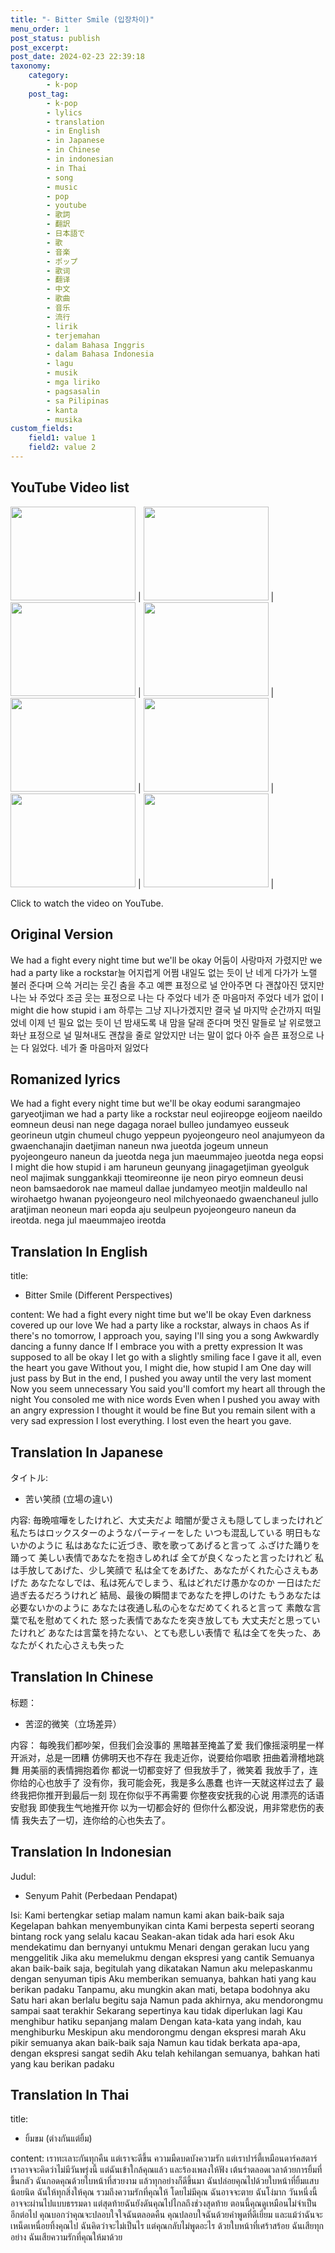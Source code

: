 ```yaml
---
title: "- Bitter Smile (입장차이)"
menu_order: 1
post_status: publish
post_excerpt: 
post_date: 2024-02-23 22:39:18
taxonomy:
    category:
        - k-pop
    post_tag:
        - k-pop
        - lylics
        - translation
        - in English
        - in Japanese
        - in Chinese
        - in indonesian
        - in Thai
        - song
        - music
        - pop
        - youtube
        - 歌詞
        - 翻訳
        - 日本語で
        - 歌
        - 音楽
        - ポップ
        - 歌词
        - 翻译
        - 中文
        - 歌曲
        - 音乐
        - 流行
        - lirik
        - terjemahan
        - dalam Bahasa Inggris
        - dalam Bahasa Indonesia
        - lagu
        - musik
        - mga liriko
        - pagsasalin
        - sa Pilipinas
        - kanta
        - musika
custom_fields:
    field1: value 1
    field2: value 2
---
```


## YouTube Video list
 [<img src='http://img.youtube.com/vi/EYmbXu_dRl8/0.jpg' width='200' height='150'>](https://youtu.be/EYmbXu_dRl8) | [<img src='http://img.youtube.com/vi/bwYugQhltLY/0.jpg' width='200' height='150'>](https://youtu.be/bwYugQhltLY) | [<img src='http://img.youtube.com/vi/URTgxZWb1XY/0.jpg' width='200' height='150'>](https://youtu.be/URTgxZWb1XY) | [<img src='http://img.youtube.com/vi/k0yXJQ8nIs0/0.jpg' width='200' height='150'>](https://youtu.be/k0yXJQ8nIs0) | [<img src='http://img.youtube.com/vi/82gUp_ejlq8/0.jpg' width='200' height='150'>](https://youtu.be/82gUp_ejlq8) |
 [<img src='http://img.youtube.com/vi/4_j5IcAr6G8/0.jpg' width='200' height='150'>](https://youtu.be/4_j5IcAr6G8) | [<img src='http://img.youtube.com/vi/qadDz5R3vJU/0.jpg' width='200' height='150'>](https://youtu.be/qadDz5R3vJU) | [<img src='http://img.youtube.com/vi/DqFbid7AQjY/0.jpg' width='200' height='150'>](https://youtu.be/DqFbid7AQjY) |

Click to watch the video on YouTube.
## Original Version
We had a fight every night time but we'll be okay
어둠이 사랑마저 가렸지만 
we had a party like a rockstar늘 어지럽게 
어쩜 내일도 없는 듯이 
난 네게 다가가 노랠 불러 준다며 
으쓱 거리는 웃긴 춤을 추고 
예쁜 표정으로 널 안아주면 
다 괜찮아진 댔지만 
나는 놔 주었다 조금 웃는 표정으로 
나는 다 주었다 네가 준 마음마저 주었다 
네가 없이 I might die how stupid i am
하루는 그냥 지나가겠지만 
결국 널 마지막 순간까지 떠밀었네 
이제 넌 필요 없는 듯이 
넌 밤새도록 내 맘을 달래 준다며 
멋진 말들로 날 위로했고 
화난 표정으로 널 밀쳐내도 
괜찮을 줄로 알았지만 
너는 말이 없다 아주 슬픈 표정으로 
나는 다 잃었다. 네가 줄 마음마저 잃었다 



## Romanized lyrics
We had a fight every night time but we'll be okay 
eodumi sarangmajeo garyeotjiman 
we had a party like a rockstar neul eojireopge 
eojjeom naeildo eomneun deusi 
nan nege dagaga norael bulleo jundamyeo 
eusseuk georineun utgin chumeul chugo 
yeppeun pyojeongeuro neol anajumyeon 
da gwaenchanajin daetjiman 
naneun nwa jueotda jogeum unneun pyojeongeuro 
naneun da jueotda nega jun maeummajeo jueotda 
nega eopsi I might die how stupid i am 
haruneun geunyang jinagagetjiman 
gyeolguk neol majimak sunggankkaji tteomireonne 
ije neon piryo eomneun deusi 
neon bamsaedorok nae mameul dallae jundamyeo 
meotjin maldeullo nal wirohaetgo 
hwanan pyojeongeuro neol milchyeonaedo 
gwaenchaneul jullo aratjiman 
neoneun mari eopda aju seulpeun pyojeongeuro 
naneun da ireotda. nega jul maeummajeo ireotda 



## Translation In English
title:
- Bitter Smile (Different Perspectives)

content:
We had a fight every night time but we'll be okay
Even darkness covered up our love
We had a party like a rockstar, always in chaos
As if there's no tomorrow,
I approach you, saying I'll sing you a song
Awkwardly dancing a funny dance
If I embrace you with a pretty expression
It was supposed to all be okay
I let go with a slightly smiling face
I gave it all, even the heart you gave
Without you, I might die, how stupid I am
One day will just pass by
But in the end, I pushed you away until the very last moment
Now you seem unnecessary
You said you'll comfort my heart all through the night
You consoled me with nice words
Even when I pushed you away with an angry expression
I thought it would be fine
But you remain silent with a very sad expression
I lost everything. I lost even the heart you gave.
## Translation In Japanese
タイトル: 
- 苦い笑顔 (立場の違い)

内容:
毎晩喧嘩をしたけれど、大丈夫だよ
暗闇が愛さえも隠してしまったけれど
私たちはロックスターのようなパーティーをした
いつも混乱している
明日もないかのように
私はあなたに近づき、歌を歌ってあげると言って
ふざけた踊りを踊って
美しい表情であなたを抱きしめれば
全てが良くなったと言ったけれど
私は手放してあげた、少し笑顔で
私は全てをあげた、あなたがくれた心さえもあげた
あなたなしでは、私は死んでしまう、私はどれだけ愚かなのか
一日はただ過ぎ去るだろうけれど
結局、最後の瞬間まであなたを押しのけた
もうあなたは必要ないかのように
あなたは夜通し私の心をなだめてくれると言って
素敵な言葉で私を慰めてくれた
怒った表情であなたを突き放しても
大丈夫だと思っていたけれど
あなたは言葉を持たない、とても悲しい表情で
私は全てを失った、あなたがくれた心さえも失った
## Translation In Chinese
标题：
- 苦涩的微笑（立场差异）

内容：
每晚我们都吵架，但我们会没事的
黑暗甚至掩盖了爱
我们像摇滚明星一样开派对，总是一团糟
仿佛明天也不存在
我走近你，说要给你唱歌
扭曲着滑稽地跳舞
用美丽的表情拥抱着你
都说一切都变好了
但我放手了，微笑着
我放手了，连你给的心也放手了
没有你，我可能会死，我是多么愚蠢
也许一天就这样过去了
最终我把你推开到最后一刻
现在你似乎不再需要
你整夜安抚我的心说
用漂亮的话语安慰我
即使我生气地推开你
以为一切都会好的
但你什么都没说，用非常悲伤的表情
我失去了一切，连你给的心也失去了。
## Translation In Indonesian
Judul:
- Senyum Pahit (Perbedaan Pendapat)

Isi:
Kami bertengkar setiap malam namun kami akan baik-baik saja
Kegelapan bahkan menyembunyikan cinta
Kami berpesta seperti seorang bintang rock yang selalu kacau
Seakan-akan tidak ada hari esok
Aku mendekatimu dan bernyanyi untukmu
Menari dengan gerakan lucu yang menggelitik
Jika aku memelukmu dengan ekspresi yang cantik
Semuanya akan baik-baik saja, begitulah yang dikatakan
Namun aku melepaskanmu dengan senyuman tipis
Aku memberikan semuanya, bahkan hati yang kau berikan padaku
Tanpamu, aku mungkin akan mati, betapa bodohnya aku
Satu hari akan berlalu begitu saja
Namun pada akhirnya, aku mendorongmu sampai saat terakhir
Sekarang sepertinya kau tidak diperlukan lagi
Kau menghibur hatiku sepanjang malam
Dengan kata-kata yang indah, kau menghiburku
Meskipun aku mendorongmu dengan ekspresi marah
Aku pikir semuanya akan baik-baik saja
Namun kau tidak berkata apa-apa, dengan ekspresi sangat sedih
Aku telah kehilangan semuanya, bahkan hati yang kau berikan padaku
## Translation In Thai
title: 
- ยิ้มขม (ต่างกันแต่ยิ้ม)

content: 
เราทะเลาะกันทุกคืน แต่เราจะดีขึ้น
ความมืดบดบังความรัก แต่เราปาร์ตี้เหมือนดาร์คสตาร์
เราอาจจะคิดว่าไม่มีวันพรุ่งนี้
แต่ฉันเข้าใกล้คุณแล้ว และร้องเพลงให้ฟัง
เต้นรำตลอดเวลาด้วยการยิ้มที่ขี้นกลัว
ฉันกอดคุณด้วยใบหน้าที่สวยงาม
แล้วทุกอย่างก็ดีขึ้นมา
ฉันปล่อยคุณไปด้วยใบหน้าที่ยิ้มแสบน้อยนิด
ฉันให้ทุกสิ่งให้คุณ รวมถึงความรักที่คุณให้
โดยไม่มีคุณ ฉันอาจจะตาย ฉันโง่มาก
วันหนึ่งนี้อาจจะผ่านไปแบบธรรมดา
แต่สุดท้ายฉันยังดันคุณไปไกลถึงช่วงสุดท้าย
ตอนนี้คุณดูเหมือนไม่จำเป็นอีกต่อไป
คุณบอกว่าคุณจะปลอบใจใจฉันตลอดคืน
คุณปลอบใจฉันด้วยคำพูดที่ดีเยี่ยม
และแม้ว่าฉันจะเหน็ดเหนื่อยทิ้งคุณไป
ฉันคิดว่าจะไม่เป็นไร
แต่คุณกลับไม่พูดอะไร ด้วยใบหน้าที่เศร้าสร้อย
ฉันเสียทุกอย่าง ฉันเสียความรักที่คุณให้มาด้วย
